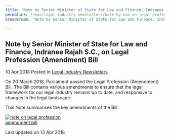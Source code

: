 ```yaml
---
title: 'Note by Senior Minister of State for Law and Finance, Indranee Rajah S.C., on Legal Profession (Amendment) Bill'
permalink: /news/legal-industry-newsletter//note-by-sms-on-legal-profession-amendment-bill-2018/
breadcrumb: 'Note by Senior Minister of State for Law and Finance, Indranee Rajah S.C., on Legal Profession (Amendment) Bill'

---
```



<style>
  .image {width: 200px;}
  .image img {max-width: 100%;}
</style>

Note by Senior Minister of State for Law and Finance, Indranee Rajah S.C., on Legal Profession (Amendment) Bill
---

10 Apr 2018 Posted in [Legal Industry Newsletters](/news/legal-industry-newsletters/)

On 20 March 2018, Parliament passed the Legal Profession (Amendment) Bill. The Bill contains various amendments to ensure that the legal framework for our legal industry remains up to date, and responsive to changes in the legal landscape.

This Note summarises the key amendments of the Bill.

<div class="image">
  <a href="/files/NoteonLegalProfession(Amendment)Bill.pdf"><img src="/images/1523589478122.jpg" title="note on legal profession amendment bill" alt="note on legal profession amendment bill"></a>
</div>

<p class="right-side-updated">Last updated on 13 Apr 2018</p>
